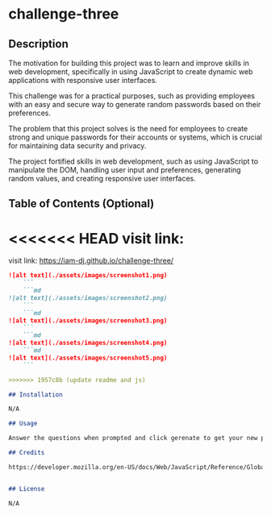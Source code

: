# challenge-three

## Description

The motivation for building this project was to learn and improve skills in web development, specifically in using JavaScript to create dynamic web applications with responsive user interfaces.

This challenge was for a practical purposes, such as providing employees with an easy and secure way to generate random passwords based on their preferences.

The problem that this project solves is the need for employees to create strong and unique passwords for their accounts or systems, which is crucial for maintaining data security and privacy.

The project fortified skills in web development, such as using JavaScript to manipulate the DOM, handling user input and preferences, generating random values, and creating responsive user interfaces.

## Table of Contents (Optional)

<<<<<<< HEAD
visit link:
=======
visit link: https://iam-dj.github.io/challenge-three/

```md
![alt text](./assets/images/screenshot1.png)
    ```
    ```md
![alt text](./assets/images/screenshot2.png)
    ```
    ```md
![alt text](./assets/images/screenshot3.png)
    ```
    ```md
![alt text](./assets/images/screenshot4.png)
    ```md
![alt text](./assets/images/screenshot5.png)
    ```

>>>>>>> 1957c8b (update readme and js)

## Installation

N/A

## Usage

Answer the questions when prompted and click gerenate to get your new password. 

## Credits

https://developer.mozilla.org/en-US/docs/Web/JavaScript/Reference/Global_Objects/String/charAt


## License

N/A

